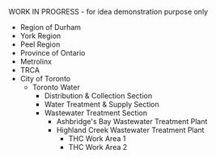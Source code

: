 WORK IN PROGRESS - for idea demonstration purpose only

* Region of Durham
* York Region
* Peel Region
* Province of Ontario
* Metrolinx
* TRCA
* City of Toronto
    * Toronto Water
        * Distribution & Collection Section
        * Water Treatment & Supply Section
        * Wastewater Treatment Section
            * Ashbridge's Bay Wastewater Treatment Plant
            * Highland Creek Wastewater Treatment Plant
                * THC Work Area 1
                * THC Work Area 2
            